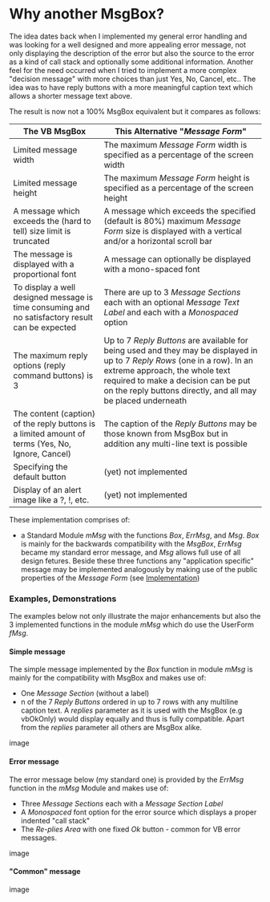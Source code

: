 # Why another MsgBox?

The idea dates back when I implemented my general error handling and was looking for a well designed and more appealing error message, not only displaying the description of the error but also the source to the error as a kind of call stack and optionally some additional information.
Another feel for the need occurred when I tried to implement a more complex "decision message" with more choices than just Yes, No, Cancel, etc.. The idea was to have reply buttons with a more meaningful caption text which allows a shorter message text above.

The result is now not a 100% MsgBox equivalent but it compares as follows:

| The VB MsgBox | This Alternative "_Message Form_" |
| ------ | ---- |
| Limited message width | The maximum _Message Form_ width is specified as a percentage of the screen width |
| Limited message height |The maximum _Message Form_ height is specified as a percentage of the screen height |
| A message which exceeds the (hard to tell) size limit is truncated | A message which exceeds the specified (default is 80%) maximum _Message Form_ size is displayed with a vertical and/or a horizontal scroll bar
| The message is displayed with a proportional font | A message can optionally be displayed with a mono-spaced font |
| To display a well designed message is time consuming and no satisfactory result can be expected | There are up to 3 _Message Sections_ each with an optional _Message Text Label_ and each with a _Monospaced_ option |
| The maximum reply options (reply command buttons) is 3 | Up to 7 _Reply Buttons_ are available for being used  and they may be displayed in up to 7 _Reply Rows_ (one in a row). In an extreme approach, the whole text required to make a decision can be put on the reply buttons directly, and all may be placed underneath |
| The content (caption) of the reply buttons is a limited amount of terms (Yes, No, Ignore, Cancel) | The caption of the _Reply Buttons_ may be those known from MsgBox but in addition any multi-line text is possible |
| Specifying the default button | (yet) not implemented |
| Display of an alert image like a ?, !, etc. | (yet) not implemented |

These implementation comprises of:
- a Standard Module _mMsg_ with the functions _Box_, _ErrMsg_, and _Msg_. _Box_ is mainly for the backwards compatibility with the _MsgBox_, _ErrMsg_ became my standard error message, and _Msg_ allows full use of all design fetures. Beside these three functions any "application specific" message may be implemented analogously by making use of the public properties of the _Message Form_ (see [Implementation](#Implementation.md))

### Examples, Demonstrations
The examples below not only illustrate the major enhancements but also the 3 implemented functions in the module _mMsg_ which do use the UserForm _fMsg_.

#### Simple message
The simple message implemented by the _Box_ function in module _mMsg_ is mainly for the compatibility with MsgBox and makes use of:
* One _Message Section_ (without a label)
* n of the 7 _Reply Buttons_ ordered in up to 7 rows with any multiline caption text. A _replies_ parameter as it is used with the MsgBox (e.g  vbOkOnly) would display equally and thus is fully compatible. Apart from the _replies_ parameter all others are MsgBox alike.

image

#### Error message

The error message below (my standard one) is provided by the _ErrMsg_ function in the _mMsg_ Module and makes use of:
* Three _Message Sections_ each with a _Message Section Label_ 
* A _Monospaced_ font option for the error source which displays a proper indented "call stack"
* The _Re-plies Area_ with one fixed *Ok* button - common for VB error messages.

image

#### "Common" message

image
